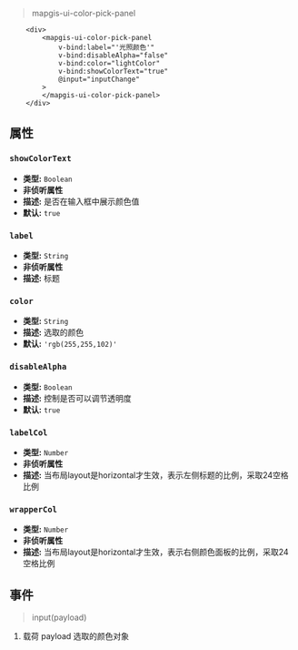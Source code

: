 > mapgis-ui-color-pick-panel

``` vue
    <div>
        <mapgis-ui-color-pick-panel 
            v-bind:label="'光照颜色'" 
            v-bind:disableAlpha="false" 
            v-bind:color="lightColor" 
            v-bind:showColorText="true"
            @input="inputChange"
        >
        </mapgis-ui-color-pick-panel>
    </div>
```

## 属性
### `showColorText`

- **类型:** `Boolean`
- **非侦听属性**
- **描述:** 是否在输入框中展示颜色值
- **默认:** `true`

### `label`

- **类型:** `String`
- **非侦听属性**
- **描述:** 标题

### `color`

- **类型:** `String`
- **描述:** 选取的颜色
- **默认:** `'rgb(255,255,102)'`

### `disableAlpha`

- **类型:** `Boolean`
- **描述:** 控制是否可以调节透明度
- **默认:** `true`

### `labelCol`

- **类型:** `Number`
- **非侦听属性**
- **描述:** 当布局layout是horizontal才生效，表示左侧标题的比例，采取24空格比例

### `wrapperCol`

- **类型:** `Number`
- **非侦听属性**
- **描述:** 当布局layout是horizontal才生效，表示右侧颜色面板的比例，采取24空格比例

## 事件

> input(payload)

1. 载荷 payload 选取的颜色对象

